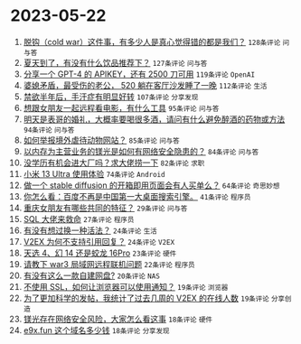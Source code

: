 # 2023-05-22

1. [脱钩（cold war）这件事，有多少人是真心觉得错的都是我们？](https://www.v2ex.com/t/942003) `128条评论` `问与答`
1. [夏天到了，有没有什么饮品推荐下？](https://www.v2ex.com/t/941827) `127条评论` `问与答`
1. [分享一个 GPT-4 的 APIKEY，还有 2500 刀可用](https://www.v2ex.com/t/941797) `119条评论` `OpenAI`
1. [婆媳矛盾，最受伤的老公， 520 躺在客厅沙发睡了一晚](https://www.v2ex.com/t/941970) `112条评论` `生活`
1. [禁欲半年后，手汗症有明显好转](https://www.v2ex.com/t/941894) `107条评论` `分享发现`
1. [想跟女朋友一起远程看电影，有什么工具](https://www.v2ex.com/t/941840) `95条评论` `问与答`
1. [明天是表哥的婚礼，大概率要喝很多酒，请问有什么避免醉酒的药物或方法](https://www.v2ex.com/t/941920) `94条评论` `问与答`
1. [如何举报境外虐待动物网站？](https://www.v2ex.com/t/941832) `85条评论` `问与答`
1. [以内存为主营业务的镁光是如何有网络安全隐患的？](https://www.v2ex.com/t/941941) `84条评论` `问与答`
1. [没学历有机会进大厂吗？求大佬捞一下](https://www.v2ex.com/t/941836) `82条评论` `求职`
1. [小米 13 Ultra 使用体验](https://www.v2ex.com/t/941851) `74条评论` `Android`
1. [做一个 stable diffusion 的开箱即用页面会有人买单么？](https://www.v2ex.com/t/941872) `64条评论` `奇思妙想`
1. [你怎么看：百度不再是中国第一大桌面搜索引擎。](https://www.v2ex.com/t/942014) `41条评论` `程序员`
1. [重庆女朋友有哪些共同的特征？](https://www.v2ex.com/t/941823) `29条评论` `问与答`
1. [SQL 大佬来救命](https://www.v2ex.com/t/941922) `27条评论` `程序员`
1. [有没有想过换一种活法？](https://www.v2ex.com/t/941993) `24条评论` `生活`
1. [V2EX 为何不支持引用回复？](https://www.v2ex.com/t/941837) `24条评论` `V2EX`
1. [天选 4、幻 14 还是蛟龙 16Pro](https://www.v2ex.com/t/941806) `23条评论` `硬件`
1. [请教下 war3 局域网远程联机问题](https://www.v2ex.com/t/941856) `22条评论` `程序员`
1. [有没有这么一款自建网盘?](https://www.v2ex.com/t/941852) `20条评论` `NAS`
1. [不使用 SSL，如何让浏览器可以使用通知？](https://www.v2ex.com/t/942002) `19条评论` `浏览器`
1. [为了更加科学的发帖，我统计了过去几周的 V2EX 的在线人数](https://www.v2ex.com/t/941975) `19条评论` `分享创造`
1. [镁光存在网络安全风险，大家怎么看这事](https://www.v2ex.com/t/942095) `18条评论` `硬件`
1. [e9x.fun 这个域名多少钱](https://www.v2ex.com/t/941873) `18条评论` `分享发现`
